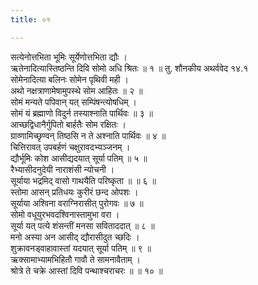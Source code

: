 ```yaml
---
title: ०१

---
```

सत्येनोत्तभिता भूमिः सूर्येणोत्तभिता द्यौः ।  
ऋतेनादित्यास्तिष्ठन्ति दिवि सोमो अधि श्रितः ॥ १ ॥ तु. शौनकीय अथर्ववेद १४.१  
सोमेनादित्या बलिनः सोमेन पृथिवी मही ।  
अथो नक्षत्राणामेषामुपस्थे सोम आहितः ॥ २ ॥  
सोमं मन्यते पपिवान् यत् सम्पिंषन्त्योषधिम् ।  
सोमं यं ब्रह्माणो विदुर्न तस्याश्नाति पार्थिवः ॥ ३ ॥  
आच्छद्विधानैर्गुपितो बार्हतैः सोम रक्षितः ।  
ग्राव्णामिच्छृण्वन् तिष्ठसि न ते अश्नाति पार्थिवः ॥ ४ ॥  
चित्तिरावत् उपबर्हणं चक्षुरावदभ्यञ्जनम् ।  
द्यौर्भूमिः कोश आसीद्यदयात् सूर्या पतिम् ॥ ५ ॥  
रैभ्यासीदनुदेयी नाराशंसी न्योचनी ।  
सूर्याया भद्रमिद् वासो गाथयैति परिष्कृता ॥ ॥ ६ ॥  
स्तोमा आसन् प्रतिधयः कुरीरं छन्द ओपशः ।  
सूर्याया अश्विना वराग्निरासीत् पुरोगवः ॥ ७ ॥  
सोमो वधूयुरभवदश्विनास्तामुभा वरा ।  
सूर्या यत् पत्ये शंसन्तीं मनसा सविताददात् ॥ ८ ॥  
मनो अस्या अन आसीद् द्यौरासीदुत च्छदिः ।  
शुक्रावनड्वाहावास्तां यदयात् सूर्या पतिम् ॥ ९ ॥  
ऋक्सामाभ्यामभिहितौ गावौ ते सामनावैताम् ।  
श्रोत्रे ते चक्रे आस्तां दिवि पन्थाश्चराचरः ॥ ॥ १० ॥  
  